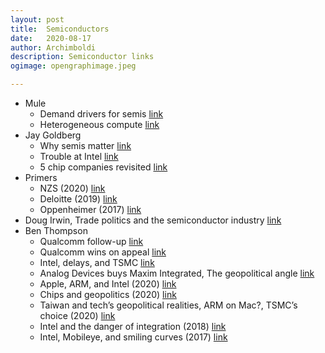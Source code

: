 ```yaml
---
layout: post
title:	Semiconductors
date:	2020-08-17
author:	Archimboldi
description: Semiconductor links
ogimage: opengraphimage.jpeg

---
```


*   Mule
    *   Demand drivers for semis [link](https://mule.substack.com/p/gpt-3-and-the-writing-on-the-wall)
    *   Heterogeneous compute [link](https://mule.substack.com/p/heterogeneous-compute-the-paradigm)
*   Jay Goldberg
    *   Why semis matter [link](https://digitstodollars.com/2020/08/11/power-plant-on-wheels-why-semis-matter/)
    *   Trouble at Intel [link](https://digitstodollars.com/2020/07/28/trouble-at-intel/)
    *   5 chip companies revisited [link](https://digitstodollars.com/2020/07/24/5-chip-companies-revisited/)
*   Primers
    *   NZS (2020) [link](https://www.nzscapital.com/news/semiconductors)
    *   Deloitte (2019) [link](https://www2.deloitte.com/cn/en/pages/about-deloitte/articles/pr-semiconductors-the-next-wave-2019.html)
    *   Oppenheimer (2017) [link](http://www.fullertreacymoney.com/system/data/files/PDFs/2017/December/15th/OPCO%20semiconductor.pdf)
*   Doug Irwin, Trade politics and the semiconductor industry [link](https://www.nber.org/chapters/c8703.pdf)
*   Ben Thompson
    *   Qualcomm follow-up [link](https://stratechery.com/2020/qualcomm-follow-up-twitter-earnings-twitter-subscriptions/)
    *   Qualcomm wins on appeal [link](https://stratechery.com/2020/qualcomm-wins-on-appeal-the-opinion-apples-foresight/)
    *   Intel, delays, and TSMC [link](https://stratechery.com/2020/intels-new-delay-intels-multiplying-delays-intel-and-tsmc/)
    *   Analog Devices buys Maxim Integrated, The geopolitical angle  [link](https://stratechery.com/2020/analog-devices-buying-maxim-integrated-the-geopolitical-angle-facebook-and-political-ads/)
    *   Apple, ARM, and Intel (2020) [link](https://stratechery.com/2020/apple-arm-and-intel/)
    *   Chips and geopolitics (2020) [link](https://stratechery.com/2020/chips-and-geopolitics/)
    *   Taiwan and tech’s geopolitical realities, ARM on Mac?, TSMC’s choice (2020) [link](https://stratechery.com/2020/taiwan-and-techs-geopolitical-realities-arm-on-mac-tsmcs-choice/)
    *   Intel and the danger of integration (2018) [link](https://stratechery.com/2018/intel-and-the-danger-of-integration/)
    *   Intel, Mobileye, and smiling curves (2017) [link](https://stratechery.com/2017/intel-mobileye-and-smiling-curves/)
